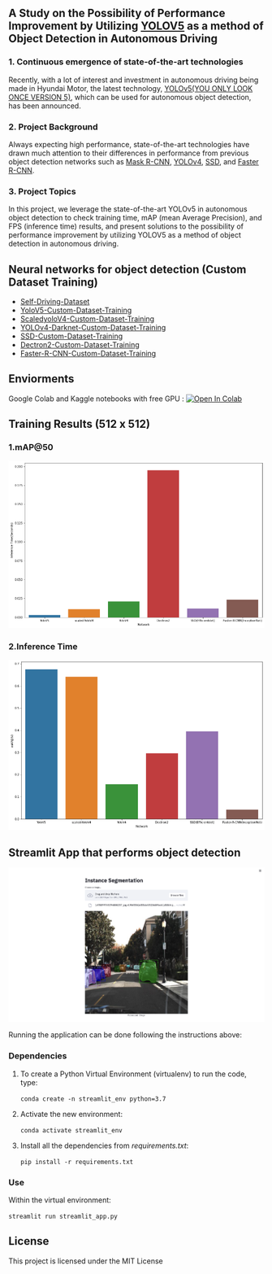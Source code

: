 ## A Study on the Possibility of Performance Improvement by Utilizing [YOLOV5](https://github.com/ultralytics/yolov5) as a method of Object Detection in Autonomous Driving

### 1. Continuous emergence of state-of-the-art technologies
Recently, with a lot of interest and investment in autonomous driving being made in Hyundai Motor, the latest technology, [YOLOv5(YOU ONLY LOOK ONCE VERSION 5)](https://github.com/ultralytics/yolov5), which can be used for autonomous object detection, has been announced.

### 2. Project Background
Always expecting high performance, state-of-the-art technologies have drawn much attention to their differences in performance from previous object detection networks such as [Mask R-CNN](https://github.com/facebookresearch/detectron2), [YOLOv4](https://github.com/AlexeyAB/darknet), [SSD](https://github.com/tensorflow/models/tree/master/research/object_detection), and [Faster R-CNN](https://github.com/tensorflow/models/tree/master/research/object_detection).

### 3. Project Topics
In this project, we leverage the state-of-the-art YOLOv5 in autonomous object detection to check training time, mAP (mean Average Precision), and FPS (inference time) results, and present solutions to the possibility of performance improvement by utilizing YOLOV5 as a method of object detection in autonomous driving.




## Neural networks for object detection (Custom Dataset Training)
- [Self-Driving-Dataset](https://public.roboflow.com/object-detection/self-driving-car)
- [YoloV5-Custom-Dataset-Training](YoloV5-Custom-Dataset-Training/YoloV5-Custom-Dataset-Training.ipynb)
- [ScaledyoloV4-Custom-Dataset-Training](ScaledyoloV4-Custom-Dataset-Training/ScaledyoloV4-Custom-Dataset-Training.ipynb)
- [YOLOv4-Darknet-Custom-Dataset-Training](YOLOv4-Darknet-Custom-Dataset-Training/YOLOv4-Darknet-Custom-Dataset-Training.ipynb)
- [SSD-Custom-Dataset-Training](SSD-Custom-Dataset-Training/SSD-Custom-Dataset-Training.ipynb)
- [Dectron2-Custom-Dataset-Training](Dectron2-Custom-Dataset-Training/Dectron2-Custom-Dataset-Training.ipynb)
- [Faster-R-CNN-Custom-Dataset-Training](Faster-R-CNN-Custom-Dataset-Training/Faster-R-CNN-Custom-Dataset-Training.ipynb)


## Enviorments
Google Colab and Kaggle notebooks with free GPU : [![Open In Colab](https://colab.research.google.com/assets/colab-badge.svg)](https://colab.research.google.com/#create=true)

## Training Results (512 x 512)
### 1.mAP@50 
![Screenshot](images/map.png)

### 2.Inference Time
![Screenshot](images/FPS.png)

## Streamlit App that performs object detection
![Screenshot](images/streamlit.png)

Running the application can be done following the instructions above:

### Dependencies
1. To create a Python Virtual Environment (virtualenv) to run the code, type:

    ```conda create -n streamlit_env python=3.7```

2. Activate the new environment:

    ```conda activate streamlit_env``` 

3. Install all the dependencies from *requirements.txt*:

    ```pip install -r requirements.txt```

### Use

Within the virtual environment:

```streamlit run streamlit_app.py```

## License

This project is licensed under the MIT License 
